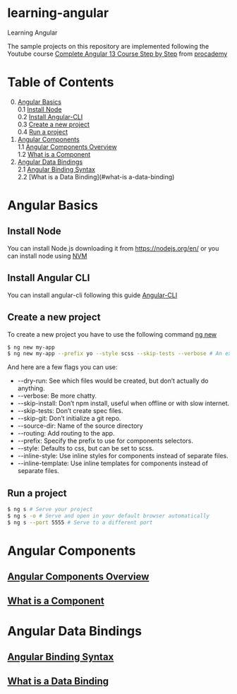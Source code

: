 # learning-angular
Learning Angular

The sample projects on this repository are implemented following the Youtube course [Complete Angular 13 Course Step by Step](https://www.youtube.com/playlist?list=PL1BztTYDF-QNrtkvjkT6Wjc8es7QB4Gty) from [procademy](https://www.youtube.com/c/procademyn)


# Table of Contents
0. [Angular Basics](#angular-basics)  
    0.1 [Install Node](#install-node)   
    0.2 [Install Angular-CLI](#install-angular-cli)     
    0.3 [Create a new project](#create-a-new-project)   
    0.4 [Run a project](#run-a-project)
1. [Angular Components](#angular-compoents)     
    1.1 [Angular Components Overview](#angular-components-overview)     
    1.2 [What is a Component](#what-is-a-component)     
2. [Angular Data Bindings](#angular-data-bindings)      
    2.1 [Angular Binding Syntax](#angular-binding-syntax)        
    2.2 [What is a Data Binding](#what-is a-data-binding)
# Angular Basics

## Install Node
You can install Node.js downloading it from https://nodejs.org/en/ or you can install node using [NVM](http://cjrequena.com/markdowns/docs/cheatsheets/npm-cheatsheet/#install-nvm-node-version-manager)

## Install Angular CLI 
You can install angular-cli following this guide [Angular-CLI](http://cjrequena.com/markdowns/docs/cheatsheets/angular-cli-cheatsheet/)

## Create a new project
To create a new project you have to use the following command [ng new](https://angular.io/cli/new)

```sh
$ ng new my-app
$ ng new my-app --prefix yo --style scss --skip-tests --verbose # An example with a few flags
```
And here are a few flags you can use:
* --dry-run: See which files would be created, but don’t actually do anything.
* --verbose: Be more chatty.
* --skip-install: Don’t npm install, useful when offline or with slow internet.
* --skip-tests: Don’t create spec files.
* --skip-git: Don’t initialize a git repo.
* --source-dir: Name of the source directory
* --routing: Add routing to the app.
* --prefix: Specify the prefix to use for components selectors.
* --style: Defaults to css, but can be set to scss.
* --inline-style: Use inline styles for components instead of separate files.
* --inline-template: Use inline templates for components instead of separate files.

## Run a project
```sh
$ ng s # Serve your project
$ ng s -o # Serve and open in your default browser automatically
$ ng s --port 5555 # Serve to a different port
```

# Angular Components
## [Angular Components Overview](https://angular.io/guide/component-overview)
## [What is a Component](https://youtu.be/dP9RzPBcnqA)

# Angular Data Bindings
## [Angular Binding Syntax](https://angular.io/guide/binding-syntax)
## [What is a Data Binding](https://youtu.be/r8U2DVRArdY)